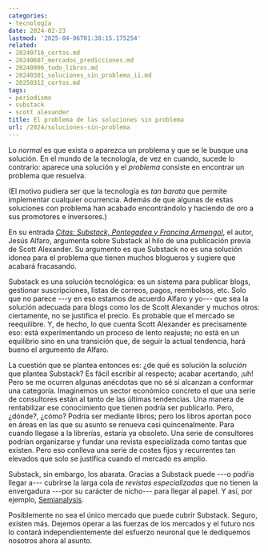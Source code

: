 ```yaml
---
categories:
- tecnología
date: 2024-02-23
lastmod: '2025-04-06T01:38:15.175254'
related:
- 20240716_cortos.md
- 20240607_mercados_predicciones.md
- 20240906_todo_libros.md
- 20240301_soluciones_sin_problema_ii.md
- 20250312_cortos.md
tags:
- periodismo
- substack
- scott alexander
title: El problema de las soluciones sin problema
url: /2024/soluciones-sin-problema
---
```


Lo *normal* es que exista o aparezca un problema y que se le busque una solución. En el mundo de la tecnología, de vez en cuando, sucede lo contrario: aparece una solución y el *problema* consiste en encontrar un problema que resuelva.

(El motivo pudiera ser que la tecnología es _tan barata_ que permite implementar cualquier ocurrencia. Además de que algunas de estas soluciones con problema han acabado encontrándolo y haciendo de oro a sus promotores e inversores.)

En su entrada *[Citas: Substack, Pontegadea y Francina Armengol](https://derechomercantilespana.blogspot.com/2024/01/citas-substack-pontegadea-y-francina.html)*, el autor, Jesús Alfaro, argumenta sobre Substack al hilo de una publicación previa de Scott Alexander. Su argumento es que Substack no es una solución idonea para el problema que tienen muchos blogueros y sugiere que acabará fracasando.

Substack es una solución tecnológica: es un sistema para publicar blogs, gestionar suscripciones, listas de correos, pagos, reembolsos, etc. Solo que no parece ---y en eso estamos de acuerdo Alfaro y yo--- que sea la solución adecuada para blogs como los de Scott Alexander y muchos otros: ciertamente, no se justifica el precio. Es probable que el mercado se reequilibre. Y, de hecho, lo que cuenta Scott Alexander es precisamente eso: está experimentando un proceso de lento reajuste; no está en un equilibrio sino en una transición que, de seguir la actual tendencia, hará bueno el argumento de Alfaro.

La cuestión que se plantea entonces es: ¿de qué es solución la *solución* que plantea Substack? Es fácil escribir al respecto; acabar acertando, ¡uh! Pero se me ocurren algunas anécdotas que no sé si alcanzan a conformar una categoría. Imaginemos un sector económico concreto el que una serie de consultores están al tanto de las últimas tendencias. Una manera de rentabilizar ese conocimiento que tienen podría ser publicarlo. Pero, ¿dónde?, ¿cómo? Podría ser mediante libros; pero los libros aportan poco en áreas en las que su asunto se renueva casi quincenalmente. Para cuando llegase a la librerías, estaría ya obsoleto. Una serie de consultores podrían organizarse y fundar una revista especializada como tantas que existen. Pero eso conlleva una serie de costes fijos y recurrentes tan elevados que solo se justifica cuando el mercado es amplio.

Substack, sin embargo, los abarata. Gracias a Substack puede ---o podŕia llegar a--- cubrirse la larga cola de *revistas especializadas* que no tienen la envergadura ---por su carácter de nicho--- para llegar al papel. Y así, por ejemplo, [Semianalysis](https://www.semianalysis.com/).

Posiblemente no sea el único mercado que puede cubrir Substack. Seguro, existen más. Dejemos operar a las fuerzas de los mercados y el futuro nos lo contará independientemente del esfuerzo neuronal que le dediquemos nosotros ahora al asunto.